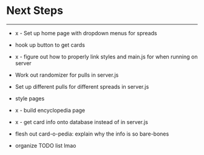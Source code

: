 # Next Steps
---

* x - Set up home page with dropdown menus for spreads

* hook up button to get cards

* x - figure out how to properly link styles and main.js for when running on server 

* Work out randomizer for pulls in server.js

* Set up different pulls for different spreads in server.js

* style pages

* x - build encyclopedia page

* x - get card info onto database instead of in server.js

* flesh out card-o-pedia: explain why the info is so bare-bones

* organize TODO list lmao